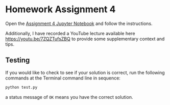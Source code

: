 # Homework Assignment 4

Open the [Assignment 4 Jupyter Notebook](assignment4.ipynb) and follow the instructions.

Additionally, I have recorded a YouTube lecture available here https://youtu.be/7ZQZTufsZBQ to provide some supplementary context and tips.

## Testing

If you would like to check to see if your solution is correct, run the following commands at the Terminal command line in sequence:

```bash
python test.py
```

a status message of `OK` means you have the correct solution.
